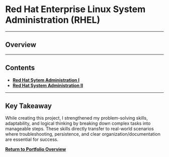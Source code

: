 # Red Hat Enterprise Linux System Administration (RHEL)

---

## Overview

---

## Contents
- **[Red Hat Sytem Administration I](./Comprehensive_Review_1/README.md)**
- **[Red Hat System Administration II](./Comprehensive_Review_2/README.md)**

---

## Key Takeaway
While creating this project, I strengthened my problem-solving skills, adaptability, and logical thinking by breaking down complex tasks into manageable steps. These skills directly transfer to real-world scenarios where troubleshooting, persistence, and clear organization/documentation are essential for success.

**[Return to Portfolio Overview](./../README.md)**
